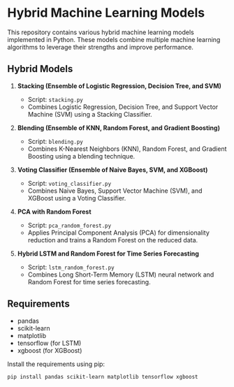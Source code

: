# Hybrid Machine Learning Models

This repository contains various hybrid machine learning models implemented in Python. These models combine multiple machine learning algorithms to leverage their strengths and improve performance.

## Hybrid Models

1. **Stacking (Ensemble of Logistic Regression, Decision Tree, and SVM)**
   - Script: `stacking.py`
   - Combines Logistic Regression, Decision Tree, and Support Vector Machine (SVM) using a Stacking Classifier.

2. **Blending (Ensemble of KNN, Random Forest, and Gradient Boosting)**
   - Script: `blending.py`
   - Combines K-Nearest Neighbors (KNN), Random Forest, and Gradient Boosting using a blending technique.

3. **Voting Classifier (Ensemble of Naive Bayes, SVM, and XGBoost)**
   - Script: `voting_classifier.py`
   - Combines Naive Bayes, Support Vector Machine (SVM), and XGBoost using a Voting Classifier.

4. **PCA with Random Forest**
   - Script: `pca_random_forest.py`
   - Applies Principal Component Analysis (PCA) for dimensionality reduction and trains a Random Forest on the reduced data.

5. **Hybrid LSTM and Random Forest for Time Series Forecasting**
   - Script: `lstm_random_forest.py`
   - Combines Long Short-Term Memory (LSTM) neural network and Random Forest for time series forecasting.

## Requirements

- pandas
- scikit-learn
- matplotlib
- tensorflow (for LSTM)
- xgboost (for XGBoost)

Install the requirements using pip:

```bash
pip install pandas scikit-learn matplotlib tensorflow xgboost
